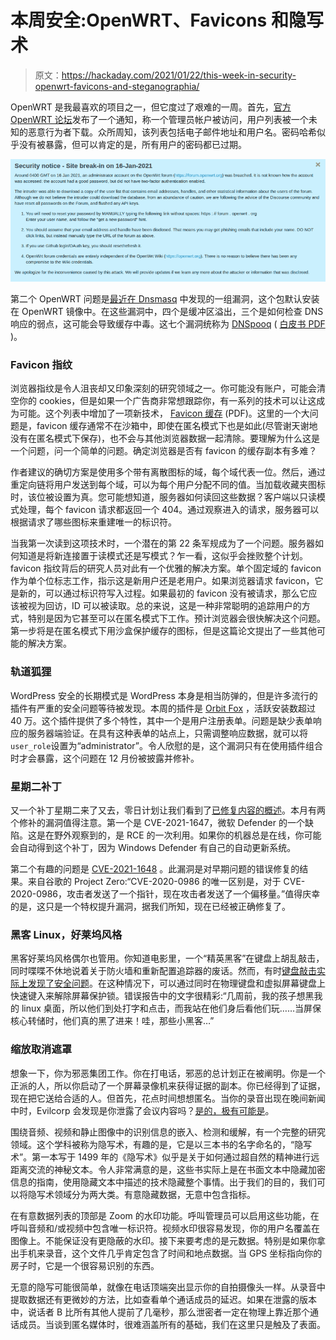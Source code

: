 # 本周安全:OpenWRT、Favicons 和隐写术

> 原文：<https://hackaday.com/2021/01/22/this-week-in-security-openwrt-favicons-and-steganographia/>

OpenWRT 是我最喜欢的项目之一，但它度过了艰难的一周。首先，[官方 OpenWRT 论坛](https://forum.openwrt.org/)发布了一个通知，称一个管理员帐户被访问，用户列表被一个未知的恶意行为者下载。众所周知，该列表包括电子邮件地址和用户名。密码哈希似乎没有被暴露，但可以肯定的是，所有用户的密码都已过期。

[![OpenWRT Security Notice](img/ccca631d0b7afb8cde7b278cbac75499.png)](https://hackaday.com/wp-content/uploads/2021/01/OpenWRT-Security.png)

第二个 OpenWRT 问题是[最近在 Dnsmasq](https://openwrt.org/advisory/2021-01-19-1) 中发现的一组漏洞，这个包默认安装在 OpenWRT 镜像中。在这些漏洞中，四个是缓冲区溢出，三个是如何检查 DNS 响应的弱点，这可能会导致缓存中毒。这七个漏洞统称为 [DNSpooq](https://www.jsof-tech.com/disclosures/dnspooq/) ( [白皮书 PDF](https://www.jsof-tech.com/wp-content/uploads/2021/01/DNSpooq-Technical-WP.pdf) )。

### Favicon 指纹

浏览器指纹是令人沮丧却又印象深刻的研究领域之一。你可能没有账户，可能会清空你的 cookies，但是如果一个广告商非常想跟踪你，有一系列的技术可以让这成为可能。这个列表中增加了一项新技术， [Favicon 缓存](https://www.cs.uic.edu/~polakis/papers/solomos-ndss21.pdf) (PDF)。这里的一个大问题是，favicon 缓存通常不在沙箱中，即使在匿名模式下也是如此(尽管谢天谢地没有在匿名模式下保存)，也不会与其他浏览器数据一起清除。要理解为什么这是一个问题，问一个简单的问题。确定浏览器是否有 favicon 的缓存副本有多难？

作者建议的确切方案是使用多个带有离散图标的域，每个域代表一位。然后，通过重定向链将用户发送到每个域，可以为每个用户分配不同的值。当加载收藏夹图标时，该位被设置为真。您可能想知道，服务器如何读回这些数据？客户端以只读模式处理，每个 favicon 请求都返回一个 404。通过观察进入的请求，服务器可以根据请求了哪些图标来重建唯一的标识符。

当我第一次读到这项技术时，一个潜在的第 22 条军规成为了一个问题。服务器如何知道是将新连接置于读模式还是写模式？乍一看，这似乎会挫败整个计划。favicon 指纹背后的研究人员对此有一个优雅的解决方案。单个固定域的 favicon 作为单个位标志工作，指示这是新用户还是老用户。如果浏览器请求 favicon，它是新的，可以通过标识符写入过程。如果最初的 favicon 没有被请求，那么它应该被视为回访，ID 可以被读取。总的来说，这是一种非常聪明的追踪用户的方式，特别是因为它甚至可以在匿名模式下工作。预计浏览器会很快解决这个问题。第一步将是在匿名模式下用沙盒保护缓存的图标，但是这篇论文提出了一些其他可能的解决方案。

### 轨道狐狸

WordPress 安全的长期模式是 WordPress 本身是相当防弹的，但是许多流行的插件有严重的安全问题等待被发现。本周的插件是 [Orbit Fox](https://www.wordfence.com/blog/2021/01/multiple-vulnerabilities-patched-in-orbit-fox-by-themeisle-plugin/) ，活跃安装数超过 40 万。这个插件提供了多个特性，其中一个是用户注册表单。问题是缺少表单响应的服务器端验证。在具有这种表单的站点上，只需调整响应数据，就可以将`user_role`设置为“administrator”。令人欣慰的是，这个漏洞只有在使用插件组合时才会暴露，这个问题在 12 月份被披露并修补。

### 星期二补丁

又一个补丁星期二来了又去，零日计划让我们看到了[已修复内容的概述](https://www.zerodayinitiative.com/blog/2021/1/12/the-january-2021-security-update-review)。本月有两个修补的漏洞值得注意。第一个是 CVE-2021-1647，微软 Defender 的一个缺陷。这是在野外观察到的，是 RCE 的一次利用。如果你的机器总是在线，你可能会自动得到这个补丁，因为 Windows Defender 有自己的自动更新系统。

第二个有趣的问题是 [CVE-2021-1648](https://bugs.chromium.org/p/project-zero/issues/detail?id=2096) 。此漏洞是对早期问题的错误修复的结果。来自谷歌的 Project Zero:“CVE-2020-0986 的唯一区别是，对于 CVE-2020-0986，攻击者发送了一个指针，现在攻击者发送了一个偏移量。”值得庆幸的是，这只是一个特权提升漏洞，据我们所知，现在已经被正确修复了。

### 黑客 Linux，好莱坞风格

黑客好莱坞风格偶尔也管用。你知道电影里，一个“精英黑客”在键盘上胡乱敲击，同时喋喋不休地说着关于防火墙和重新配置追踪器的废话。然而，有时[键盘敲击实际上发现了安全问题](https://github.com/linuxmint/cinnamon-screensaver/issues/354)。在这种情况下，可以通过同时在物理键盘和虚拟屏幕键盘上快速键入来解除屏幕保护锁。错误报告中的文字很精彩:“几周前，我的孩子想黑我的 linux 桌面，所以他们到处打字和点击，而我站在他们身后看他们玩……当屏保核心转储时，他们真的黑了进来！哇，那些小黑客…”

### 缩放取消遮罩

想象一下，你为邪恶集团工作。你在打电话，邪恶的总计划正在被阐明。你是一个正派的人，所以你启动了一个屏幕录像机来获得证据的副本。你已经得到了证据，现在把它送给合适的人。但首先，花点时间想想匿名。当你的录音出现在晚间新闻中时，Evilcorp 会发现是你泄露了会议内容吗？[是的，极有可能是](https://theintercept.com/2021/01/18/leak-zoom-meeting/)。

围绕音频、视频和静止图像中的识别信息的嵌入、检测和缓解，有一个完整的研究领域。这个学科被称为隐写术，有趣的是，它是以三本书的名字命名的，“隐写术”。第一本写于 1499 年的《隐写术》似乎是关于如何通过超自然的精神进行远距离交流的神秘文本。令人非常满意的是，这些书实际上是在书面文本中隐藏加密信息的指南，使用隐藏文本中描述的技术隐藏整个事情。出于我们的目的，我们可以将隐写术领域分为两大类。有意隐藏数据，无意中包含指标。

在有意数据列表的顶部是 Zoom 的水印功能。呼叫管理员可以启用这些功能，在呼叫音频和/或视频中包含唯一标识符。视频水印很容易发现，你的用户名覆盖在图像上。不能保证没有更隐蔽的水印。接下来要考虑的是元数据。特别是如果你拿出手机来录音，这个文件几乎肯定包含了时间和地点数据。当 GPS 坐标指向你的房子时，它是一个很容易识别的东西。

无意的隐写可能很简单，就像在电话顶端突出显示你的自拍摄像头一样。从录音中提取数据还有更微妙的方法，比如查看单个通话成员的延迟。如果在泄露的版本中，说话者 B 比所有其他人提前了几毫秒，那么泄密者一定在物理上靠近那个通话成员。当谈到匿名媒体时，很难涵盖所有的基础，我们在这里只是触及了表面。